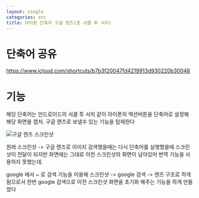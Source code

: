 ```yaml
---
layout: single
categories: etc
title: 아이폰 단축어 구글 렌즈(준 서클 투 서치)
---
```

#  단축어 공유 


https://www.icloud.com/shortcuts/b7b3f20047fd4219913d930220b30048


# 기능 

해당 단축어는 안드로이드의 서클 투 서치 같이 아이폰의 액션버튼을 단축어로 설정해 해당 화면을 캡처. 구글 랜즈로 보낼수 있는 기능을 탑재한다 

![구글 렌즈 스크린샷](/blog/assets/images/IMG_3050.jpg)



원래 스크린샷 -> 구글 렌즈로 이미지 검색했을때는 다시 단축어를 실행했을때 스크린샷이 전달이 되지만 화면에는 그대로 이전 스크린샷의 화면이 남아있어 번역 기능을 사용하지 못했는데.

google 에서 ~ 로 검색 기능을 이용해 스크린샷 -> google 검색 -> 렌즈 구조로 하게됨으로서 한번 google 검색으로 이전 스크린샷 화면을 초기화 해주는 기능을 하게 만들었다 

